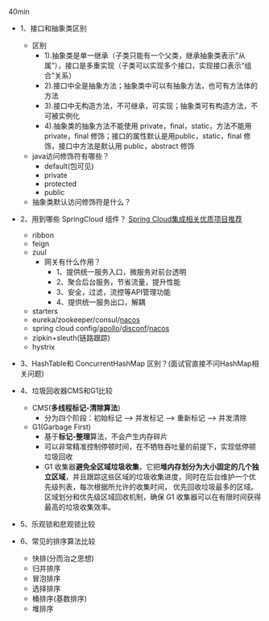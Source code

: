 40min

- 1、接口和抽象类区别
	- 区别
		- 1).抽象类是单一继承（子类只能有一个父类，继承抽象类表示“从属”），接口是多重实现（子类可以实现多个接口，实现接口表示“组合”关系）
		- 2).接口中全是抽象方法；抽象类中可以有抽象方法，也可有方法体的方法
		- 3).接口中无构造方法，不可继承，可实现；抽象类可有构造方法，不可被实例化
		- 4).抽象类的抽象方法不能使用 private，final，static，方法不能用 private，final 修饰；接口的属性默认是用public，static，final 修饰，接口中方法是默认用 public，abstract 修饰
	- java访问修饰符有哪些？
		 - default(包可见)
		 - private
		 - protected
		 - public
	- 抽象类默认访问修饰符是什么？
- 2、用到哪些 SpringCloud 组件？ [Spring Cloud集成相关优质项目推荐](https://www.springcloud.cc/)
	- ribbon
	- feign
	- zuul
		- 网关有什么作用？
			- 1、提供统一服务入口，微服务对前台透明
			- 2、聚合后台服务，节省流量，提升性能
			- 3、安全，过滤，流控等API管理功能
			- 4、提供统一服务出口，解耦
	- starters
	- eureka/zookeeper/consul/[nacos](https://nacos.io/zh-cn/)
	- spring cloud config/[apollo](https://github.com/ctripcorp/apollo)/[disconf](https://github.com/knightliao/disconf)/[nacos](https://nacos.io/zh-cn/)
	- zipkin+sleuth(链路跟踪)
	- hystrix
	 
- 3、HashTable和 ConcurrentHashMap 区别？(面试官直接不问HashMap相关问题)
- 4、垃圾回收器CMS和G1比较
	- CMS(**多线程标记-清除算法**)
		- 分为四个阶段：初始标记 --> 并发标记 -->	重新标记 --> 并发清除
	- G1(Garbage First) 
		- 基于**标记-整理**算法，不会产生内存碎片
		- 可以非常精准控制停顿时间，在不牺牲吞吐量的前提下，实现低停顿垃圾回收
		- G1 收集器**避免全区域垃圾收集**，它把**堆内存划分为大小固定的几个独立区域**，并且跟踪这些区域的垃圾收集进度，同时在后台维护一个优先级列表，每次根据所允许的收集时间， 优先回收垃圾最多的区域。区域划分和优先级区域回收机制，确保 G1 收集器可以在有限时间获得最高的垃圾收集效率。
- 5、乐观锁和悲观锁比较
- 6、常见的排序算法比较
	- 快排(分而治之思想)
	- 归并排序
	- 冒泡排序
	- 选择排序
	- 桶排序(基数排序)
	- 堆排序